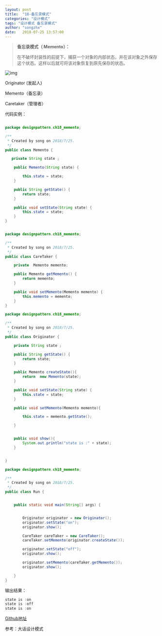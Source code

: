 ```yaml
---
layout: post
title:  "18-备忘录模式"
categories: "设计模式"
tags: "设计模式 备忘录模式"
author: "songzhx"
date:   2018-07-25 13:57:00
---
```


> **备忘录模式（ Memento）：**
>
> 在不破坏封装性的前提下，捕获一个对象的内部状态，并在该对象之外保存这个状态。这样以后就可将该对象恢复到原先保存的状态。



![img](https://tva1.sinaimg.cn/large/006y8mN6gy1g6fd0k7kqhj318q0guaby.jpg)





Originator (发起人)

Memento（备忘录）

Caretaker（管理者）



代码实例：


```java

package designpattern.ch18_memento;

/**
 * Created by song on 2018/7/25.
 */
public class Memento {

   private String state ;

    public Memento(String state) {

        this.state = state;
    }

    public String getState() {
        return state;
    }

    public void setState(String state) {
        this.state = state;
    }
}

```


```java

package designpattern.ch18_memento;

/**
 * Created by song on 2018/7/25.
 */
public class CareTaker {

    private  Memento memento;

    public Memento getMemento() {
        return memento;
    }

    public void setMemento(Memento memento) {
        this.memento = memento;
    }
}

```

```java
package designpattern.ch18_memento;

/**
 * Created by song on 2018/7/25.
 */
public class Originator {

    private String state ;

    public String getState() {
        return state;
    }

    public Memento createState(){
        return  new Memento(state);
    }

    public void setState(String state) {
        this.state = state;
    }

    public void setMemento(Memento memento){

        this.state = memento.getState();

    }


    public void show(){
        System.out.println("state is :" + state);
    }


}


```


```java
package designpattern.ch18_memento;

/**
 * Created by song on 2018/7/25.
 */
public class Run {


    public static void main(String[] args) {


        Originator originator = new Originator();
        originator.setState("on");
        originator.show();

        CareTaker careTaker = new CareTaker();
        careTaker.setMemento(originator.createState());

        originator.setState("off");
        originator.show();

        originator.setMemento(careTaker.getMemento());
        originator.show();

    }
}


```

输出结果：


```java
state is :on
state is :off
state is :on
```




[Github地址](https://github.com/zhenxing914/designpattern/tree/master/src/main/java/designpattern)

参考：大话设计模式
